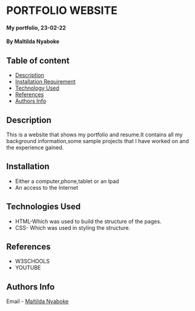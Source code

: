 # PORTFOLIO WEBSITE
#### My portfolio, 23-02-22
#### By Maltilda Nyaboke
## Table of content
+ [Description](#description)
+ [Installation Requirement](#Installation)
+ [Technology Used](#technologies-Used)
+ [References](#references)
+ [Authors Info](#author-Info)
## Description
<p>This is  a website that shows my portfolio and resume.It contains all my background information,some sample projects that I have worked on and the experience gained.</p>

## Installation

* Either a computer,phone,tablet or an Ipad
* An access to the Internet
## Technologies Used
* HTML-Which was used to build the structure of the pages.
* CSS- Which was used in styling the structure.
## References
* W3SCHOOLS
* YOUTUBE
## Authors Info

Email - [Maltilda Nyaboke](maltilda.bosibori@student.moringaschool.com)

